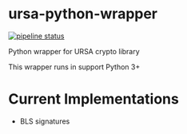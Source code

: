 # ursa-python-wrapper
[![pipeline status](http://gitlab.sovrin.org/sovrin-foundation/ursa-python-wrapper/badges/master/pipeline.svg)](http://gitlab.sovrin.org/sovrin-foundation/ursa-python-wrapper/commits/master)


Python wrapper for URSA crypto library

This wrapper runs in support Python 3+

# Current Implementations 

* BLS signatures 

